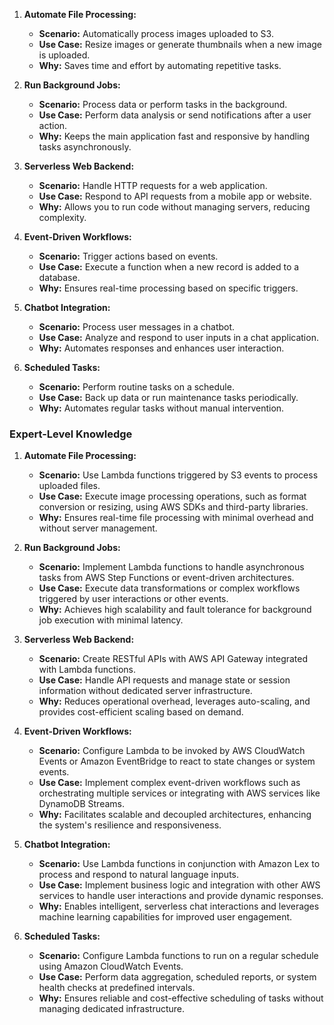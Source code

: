 

1. **Automate File Processing:**
   - **Scenario:** Automatically process images uploaded to S3.
   - **Use Case:** Resize images or generate thumbnails when a new image is uploaded.
   - **Why:** Saves time and effort by automating repetitive tasks.

2. **Run Background Jobs:**
   - **Scenario:** Process data or perform tasks in the background.
   - **Use Case:** Perform data analysis or send notifications after a user action.
   - **Why:** Keeps the main application fast and responsive by handling tasks asynchronously.

3. **Serverless Web Backend:**
   - **Scenario:** Handle HTTP requests for a web application.
   - **Use Case:** Respond to API requests from a mobile app or website.
   - **Why:** Allows you to run code without managing servers, reducing complexity.

4. **Event-Driven Workflows:**
   - **Scenario:** Trigger actions based on events.
   - **Use Case:** Execute a function when a new record is added to a database.
   - **Why:** Ensures real-time processing based on specific triggers.

5. **Chatbot Integration:**
   - **Scenario:** Process user messages in a chatbot.
   - **Use Case:** Analyze and respond to user inputs in a chat application.
   - **Why:** Automates responses and enhances user interaction.

6. **Scheduled Tasks:**
   - **Scenario:** Perform routine tasks on a schedule.
   - **Use Case:** Back up data or run maintenance tasks periodically.
   - **Why:** Automates regular tasks without manual intervention.

### **Expert-Level Knowledge**

1. **Automate File Processing:**
   - **Scenario:** Use Lambda functions triggered by S3 events to process uploaded files.
   - **Use Case:** Execute image processing operations, such as format conversion or resizing, using AWS SDKs and third-party libraries.
   - **Why:** Ensures real-time file processing with minimal overhead and without server management.

2. **Run Background Jobs:**
   - **Scenario:** Implement Lambda functions to handle asynchronous tasks from AWS Step Functions or event-driven architectures.
   - **Use Case:** Execute data transformations or complex workflows triggered by user interactions or other events.
   - **Why:** Achieves high scalability and fault tolerance for background job execution with minimal latency.

3. **Serverless Web Backend:**
   - **Scenario:** Create RESTful APIs with AWS API Gateway integrated with Lambda functions.
   - **Use Case:** Handle API requests and manage state or session information without dedicated server infrastructure.
   - **Why:** Reduces operational overhead, leverages auto-scaling, and provides cost-efficient scaling based on demand.

4. **Event-Driven Workflows:**
   - **Scenario:** Configure Lambda to be invoked by AWS CloudWatch Events or Amazon EventBridge to react to state changes or system events.
   - **Use Case:** Implement complex event-driven workflows such as orchestrating multiple services or integrating with AWS services like DynamoDB Streams.
   - **Why:** Facilitates scalable and decoupled architectures, enhancing the system's resilience and responsiveness.

5. **Chatbot Integration:**
   - **Scenario:** Use Lambda functions in conjunction with Amazon Lex to process and respond to natural language inputs.
   - **Use Case:** Implement business logic and integration with other AWS services to handle user interactions and provide dynamic responses.
   - **Why:** Enables intelligent, serverless chat interactions and leverages machine learning capabilities for improved user engagement.

6. **Scheduled Tasks:**
   - **Scenario:** Configure Lambda functions to run on a regular schedule using Amazon CloudWatch Events.
   - **Use Case:** Perform data aggregation, scheduled reports, or system health checks at predefined intervals.
   - **Why:** Ensures reliable and cost-effective scheduling of tasks without managing dedicated infrastructure.

